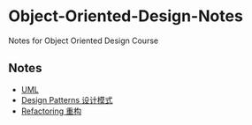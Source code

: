 # Object-Oriented-Design-Notes

Notes for Object Oriented Design Course

## Notes

- [UML](uml.md)
- [Design Patterns 设计模式](design-patterns.md)
- [Refactoring 重构](refactoring.md)
